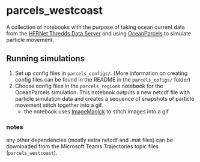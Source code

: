 # parcels_westcoast

A collection of notebooks with the purpose of taking ocean current data from the
[HFRNet Thredds Data Server](https://hfrnet-tds.ucsd.edu/) and using
[OceanParcels](https://oceanparcels.org/) to simulate particle movement.

## Running simulations

1. Set up config files in `parcels_configs/`. (More information on creating config files can be
found in the README in the `parcels_cofigs/` folder)
2. Choose config files in the `parcels_regions` notebook for the OceanParcels simulation. This
notebook outputs a new netcdf file with particle simulation data and creates a sequence of snapshots
of particle movement stitch together into a gif.
	- the notebook uses [ImageMagick](https://imagemagick.org/index.php) to stitch images into a gif

### notes

any other dependencies (mostly extra netcdf and .mat files) can be downloaded from the Microsoft
Teams Trajectories topic files (`parcels_westcoast`).
